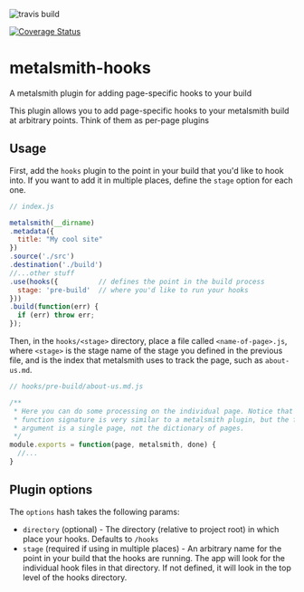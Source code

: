 ![travis build](https://travis-ci.org/benwilhelm/metalsmith-hooks.svg?branch=master)

[![Coverage Status](https://coveralls.io/repos/github/benwilhelm/metalsmith-hooks/badge.svg)](https://coveralls.io/github/benwilhelm/metalsmith-hooks)

# metalsmith-hooks

A metalsmith plugin for adding page-specific hooks to your build

This plugin allows you to add page-specific hooks to your metalsmith build at arbitrary points.  Think of them as per-page plugins

## Usage

First, add the `hooks` plugin to the point in your build that you'd like
to hook into. If you want to add it in multiple places, define the `stage`
option for each one.

```javascript
// index.js

metalsmith(__dirname)
.metadata({
  title: "My cool site"
})
.source('./src')            
.destination('./build')     
//...other stuff
.use(hooks({          // defines the point in the build process
  stage: 'pre-build'  // where you'd like to run your hooks
}))
.build(function(err) {      
  if (err) throw err;       
});
```

Then, in the `hooks/<stage>` directory, place a file called `<name-of-page>.js`,
where `<stage>` is the stage name of the stage you defined in the previous file,
and <name-of-page> is the index that metalsmith uses to track the page, such as
`about-us.md`.

```javascript
// hooks/pre-build/about-us.md.js

/**
 * Here you can do some processing on the individual page. Notice that the
 * function signature is very similar to a metalsmith plugin, but the first
 * argument is a single page, not the dictionary of pages.
 */
module.exports = function(page, metalsmith, done) {
  //...
}

```

## Plugin options

The `options` hash takes the following params:

* `directory` (optional) - The directory (relative to project root) in which place your hooks. Defaults to `/hooks`
* `stage` (required if using in multiple places) - An arbitrary name for the point in your build that the hooks are running. The app will look for the individual hook files in that directory. If not defined, it will look in the top level of the hooks directory.
